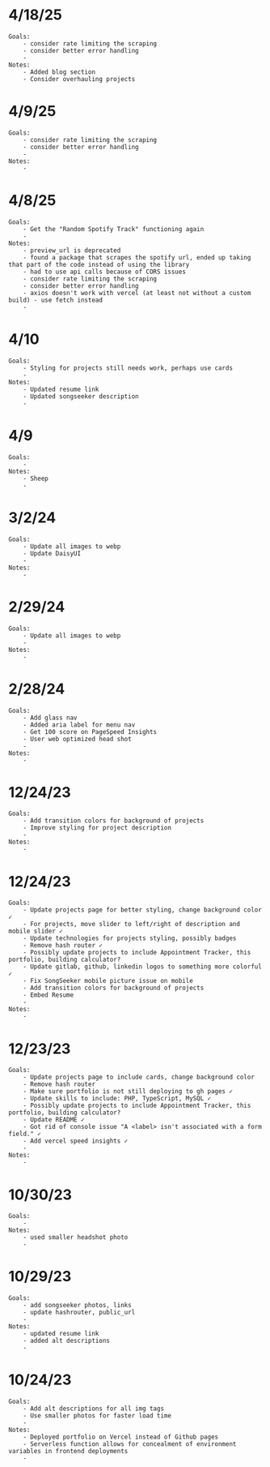 # 4/18/25
    Goals:
        - consider rate limiting the scraping
        - consider better error handling
        -
    Notes:
        - Added blog section
        - Consider overhauling projects

# 4/9/25
    Goals:
        - consider rate limiting the scraping
        - consider better error handling
        -
    Notes:
        -

# 4/8/25
    Goals:
        - Get the "Random Spotify Track" functioning again
        -
    Notes:
        - preview_url is deprecated
        - found a package that scrapes the spotify url, ended up taking that part of the code instead of using the library
        - had to use api calls because of CORS issues
        - consider rate limiting the scraping
        - consider better error handling
        - axios doesn't work with vercel (at least not without a custom build) - use fetch instead
        -

# 4/10
    Goals:
        - Styling for projects still needs work, perhaps use cards
        -
    Notes:
        - Updated resume link
        - Updated songseeker description
        -

# 4/9
    Goals:
        -
    Notes:
        - Sheep
        -

# 3/2/24
    Goals:
        - Update all images to webp
        - Update DaisyUI
        -
    Notes:
        -

# 2/29/24
    Goals:
        - Update all images to webp
        -
    Notes:
        -

# 2/28/24
    Goals:
        - Add glass nav
        - Added aria label for menu nav
        - Get 100 score on PageSpeed Insights
        - User web optimized head shot
        -
    Notes:
        -

# 12/24/23
    Goals:
        - Add transition colors for background of projects
        - Improve styling for project description
        -
    Notes:
        -

# 12/24/23
    Goals:
        - Update projects page for better styling, change background color ✓
        - For projects, move slider to left/right of description and mobile slider ✓
        - Update technologies for projects styling, possibly badges
        - Remove hash router ✓
        - Possibly update projects to include Appointment Tracker, this portfolio, building calculator?
        - Update gitlab, github, linkedin logos to something more colorful ✓
        - Fix SongSeeker mobile picture issue on mobile
        - Add transition colors for background of projects
        - Embed Resume
        -
    Notes:
        -

# 12/23/23
    Goals:
        - Update projects page to include cards, change background color
        - Remove hash router
        - Make sure portfolio is not still deploying to gh pages ✓
        - Update skills to include: PHP, TypeScript, MySQL ✓
        - Possibly update projects to include Appointment Tracker, this portfolio, building calculator?
        - Update README ✓
        - Got rid of console issue "A <label> isn't associated with a form field." ✓
        - Add vercel speed insights ✓
        -
    Notes:
        -

# 10/30/23
    Goals:
        -
    Notes:
        - used smaller headshot photo
        -

# 10/29/23
    Goals:
        - add songseeker photos, links
        - update hashrouter, public_url
        -
    Notes:
        - updated resume link
        - added alt descriptions
        -


# 10/24/23
    Goals:
        - Add alt descriptions for all img tags
        - Use smaller photos for faster load time
        -
    Notes:
        - Deployed portfolio on Vercel instead of Github pages
        - Serverless function allows for concealment of environment variables in frontend deployments
        -
